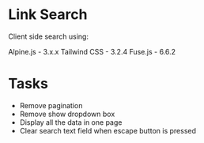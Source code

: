 # Link Search

Client side search using:

Alpine.js			- 3.x.x
Tailwind CSS  - 3.2.4
Fuse.js       - 6.6.2

# Tasks

- Remove pagination
- Remove show dropdown box
- Display all the data in one page
- Clear search text field when escape button is pressed